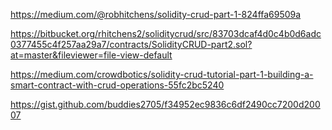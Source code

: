 https://medium.com/@robhitchens/solidity-crud-part-1-824ffa69509a

https://bitbucket.org/rhitchens2/soliditycrud/src/83703dcaf4d0c4b0d6adc0377455c4f257aa29a7/contracts/SolidityCRUD-part2.sol?at=master&fileviewer=file-view-default

https://medium.com/crowdbotics/solidity-crud-tutorial-part-1-building-a-smart-contract-with-crud-operations-55fc2bc5240

https://gist.github.com/buddies2705/f34952ec9836c6df2490cc7200d20007